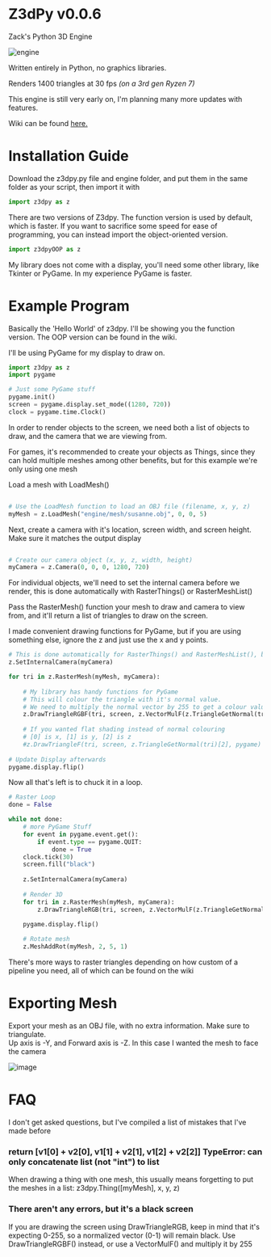 # Z3dPy v0.0.6
Zack's Python 3D Engine

![engine](https://user-images.githubusercontent.com/115175938/235578934-23defc68-c021-4b05-b169-272e9ac8d3c9.gif)

Written entirely in Python, no graphics libraries. 

Renders 1400 triangles at 30 fps *(on a 3rd gen Ryzen 7)*

This engine is still very early on, I'm planning many more updates with features.

Wiki can be found <a href="https://github.com/ZackWilde27/pythonRasterizer/wiki">here.</a>

# Installation Guide

Download the z3dpy.py file and engine folder, and put them in the same folder as your script, then import it with
```python
import z3dpy as z
```

There are two versions of Z3dpy. The function version is used by default, which is faster. If you want to sacrifice some speed for ease of programming, you can instead import the object-oriented version.

```python
import z3dpyOOP as z
```

My library does not come with a display, you'll need some other library, like Tkinter or PyGame. In my experience PyGame is faster.

# Example Program

Basically the 'Hello World' of z3dpy. I'll be showing you the function version. The OOP version can be found in the wiki.

I'll be using PyGame for my display to draw on.
```python
import z3dpy as z
import pygame

# Just some PyGame stuff
pygame.init()
screen = pygame.display.set_mode((1280, 720))
clock = pygame.time.Clock()
```

In order to render objects to the screen, we need both a list of objects to draw, and the camera that we are viewing from.

For games, it's recommended to create your objects as Things, since they can hold multiple meshes among other benefits, but for this example we're only using one mesh

Load a mesh with LoadMesh()

```python

# Use the LoadMesh function to load an OBJ file (filename, x, y, z)
myMesh = z.LoadMesh("engine/mesh/susanne.obj", 0, 0, 5)

```

Next, create a camera with it's location, screen width, and screen height. Make sure it matches the output display

```python

# Create our camera object (x, y, z, width, height)
myCamera = z.Camera(0, 0, 0, 1280, 720)

```

For individual objects, we'll need to set the internal camera before we render, this is done automatically with RasterThings() or RasterMeshList()

Pass the RasterMesh() function your mesh to draw and camera to view from, and it'll return a list of triangles to draw on the screen.

I made convenient drawing functions for PyGame, but if you are using something else, ignore the z and just use the x and y points.

```python
# This is done automatically for RasterThings() and RasterMeshList(), but not for individual items
z.SetInternalCamera(myCamera)

for tri in z.RasterMesh(myMesh, myCamera):
        
    # My library has handy functions for PyGame
    # This will colour the triangle with it's normal value.
    # We need to multiply the normal vector by 255 to get a colour value
    z.DrawTriangleRGBF(tri, screen, z.VectorMulF(z.TriangleGetNormal(tri), 255), pygame)
        
    # If you wanted flat shading instead of normal colouring
    # [0] is x, [1] is y, [2] is z
    #z.DrawTriangleF(tri, screen, z.TriangleGetNormal(tri)[2], pygame)
    
# Update Display afterwards
pygame.display.flip()
```

Now all that's left is to chuck it in a loop.

```python
# Raster Loop
done = False

while not done:
    # more PyGame Stuff
    for event in pygame.event.get():
        if event.type == pygame.QUIT:
            done = True    
    clock.tick(30)
    screen.fill("black")
    
    z.SetInternalCamera(myCamera)
    
    # Render 3D
    for tri in z.RasterMesh(myMesh, myCamera):
        z.DrawTriangleRGB(tri, screen, z.VectorMulF(z.TriangleGetNormal(tri), 255), pygame)

    pygame.display.flip()
    
    # Rotate mesh
    z.MeshAddRot(myMesh, 2, 5, 1)
```
There's more ways to raster triangles depending on how custom of a pipeline you need, all of which can be found on the wiki

# Exporting Mesh

Export your mesh as an OBJ file, with no extra information. Make sure to triangulate.
<br>
Up axis is -Y, and Forward axis is -Z. In this case I wanted the mesh to face the camera

![image](https://user-images.githubusercontent.com/115175938/235002154-62bb03ad-13f3-4084-b410-aa0074553865.png)

# FAQ

I don't get asked questions, but I've compiled a list of mistakes that I've made before

### return [v1[0] + v2[0], v1[1] + v2[1], v1[2] + v2[2]] TypeError: can only concatenate list (not "int") to list


When drawing a thing with one mesh, this usually means forgetting to put the meshes in a list: z3dpy.Thing([myMesh], x, y, z)

### There aren't any errors, but it's a black screen

If you are drawing the screen using DrawTriangleRGB, keep in mind that it's expecting 0-255, so a normalized vector (0-1) will remain black. Use DrawTriangleRGBF() instead, or use a VectorMulF() and multiply it by 255
